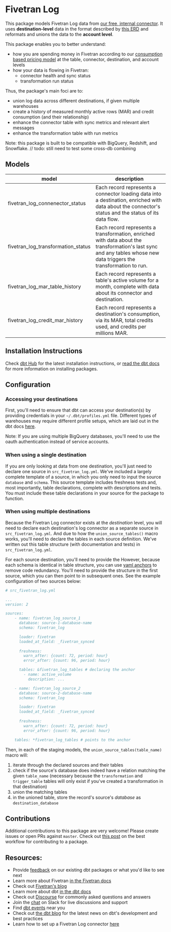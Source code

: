 # Fivetran Log 

This package models Fivetran Log data from [our free, internal connector](https://fivetran.com/docs/logs/fivetran-log). It uses **destination-level** data in the format described by [this ERD](https://docs.google.com/presentation/d/1lny-kFwJIvOCbKky3PEvEQas4oaHVVTahj3OTRONpu8/?usp=sharing) and reformats and unions the data to the **account level**.

This package enables you to better understand:
* how you are spending money in Fivetran according to our [consumption based pricing model](https://fivetran.com/docs/getting-started/consumption-based-pricing) at the table, connector, destination, and account levels
* how your data is flowing in Fivetran:
    * connector health and sync status
    * transformation run status

Thus, the package's main foci are to:
* union log data across different destinations, if given multiple warehouses
* create a history of measured monthly active rows (MAR) and credit consumption (and their relationship)
* enhance the connector table with sync metrics and relevant alert messages
* enhance the transformation table with run metrics

Note: this package is built to be compatible with BigQuery, Redshift, and Snowflake. 
// todo: still need to test some cross-db combining

## Models

| **model**                  | **description**                                                                                                                                               |
| -------------------------- | ------------------------------------------------------------------------------------------------------------------------------------------------------------- |
| fivetran\_log\_connenector\_status        | Each record represents a connector loading data into a destination, enriched with data about the connector's status and the status of its data flow.                                          |
| fivetran\_log\_transformation\_status     | Each record represents a transformation, enriched with data about the transformation's last sync and any tables whose new data triggers the transformation to run. |
| fivetran\_log\_mar\_table\_history     | Each record represents a table's active volume for a month, complete with data about its connector and destination.                             |
| fivetran\_log\_credit\_mar\_history    | Each record represents a destination's consumption, via its MAR, total credits used, and credits per millions MAR.                             |


## Installation Instructions
Check [dbt Hub](https://hub.getdbt.com/) for the latest installation instructions, or [read the dbt docs](https://docs.getdbt.com/docs/package-management) for more information on installing packages.

## Configuration
### Accessing your destinations
First, you'll need to ensure that dbt can access your destination(s) by providing credentials in your `~/.dbt/profiles.yml` file. Different types of warehouses may require different profile setups, which are laid out in the dbt docs [here](https://docs.getdbt.com/docs/supported-databases). 

Note: If you are using multiple BigQuery databases, you'll need to use the oauth authentication instead of service accounts.

### When using a single destination 
If you are only looking at data from one destination, you'll just need to declare one source in `src_fivetran_log.yml`. We've included a largely complete template of a source, in which you only need to input the source `database` and `schema`. This source template includes freshness tests and, most importantly, table declarations, complete with descriptions and tests. You must include these table declarations in your source for the package to function.

### When using multiple destinations 
Because the Fivetran Log connector exists at the *destination* level, you will need to declare each destination's log connector as a separate source in `src_fivetran_log.yml`. And due to how the `union_source_tables()` macro works, you'll need to declare the tables in each source definition. We've written out this table structure (with documentation and tests) in `src_fivetran_log.yml`. 

For each source destination, you'll need to provide the 
However, because each schema is identical in table structure, you can use [yaml anchors](https://support.atlassian.com/bitbucket-cloud/docs/yaml-anchors/) to remove code redundancy. You'll need to provide the structure in the first source, which you can then point to in subsequent ones. See the example configuration of two sources below:

```yml
# src_fivetran_log.yml

...
version: 2

sources: 
    - name: fivetran_log_source_1
      database: source-1-database-name
      schema: fivetran_log

      loader: fivetran
      loaded_at_field: _fivetran_synced
      
      freshness:
        warn_after: {count: 72, period: hour}
        error_after: {count: 96, period: hour}

      tables: &fivetran_log_tables # declaring the anchor
        - name: active_volume 
          description: ...

    - name: fivetran_log_source_2
      database: source-2-database-name
      schema: fivetran_log

      loader: fivetran
      loaded_at_field: _fivetran_synced
      
      freshness:
        warn_after: {count: 72, period: hour}
        error_after: {count: 96, period: hour}

    tables: *fivetran_log_tables # points to the anchor

```

Then, in each of the staging models, the `union_source_tables(table_name)` macro will:
1. iterate through the declared sources and their tables
2. check if the source's database does indeed have a relation matching the given `table_name` (necessary because the `transformation` and `trigger_table` tables will only exist if you've created a transformation in that destination)
3. union the matching tables
4. in the unioned table, store the record's source's *database* as `destination_database`

## Contributions

Additional contributions to this package are very welcome! Please create issues
or open PRs against `master`. Check out 
[this post](https://discourse.getdbt.com/t/contributing-to-a-dbt-package/657) 
on the best workflow for contributing to a package.

## Resources:
- Provide [feedback](https://www.surveymonkey.com/r/DQ7K7WW) on our existing dbt packages or what you'd like to see next
- Learn more about Fivetran [in the Fivetran docs](https://fivetran.com/docs)
- Check out [Fivetran's blog](https://fivetran.com/blog)
- Learn more about dbt [in the dbt docs](https://docs.getdbt.com/docs/introduction)
- Check out [Discourse](https://discourse.getdbt.com/) for commonly asked questions and answers
- Join the [chat](http://slack.getdbt.com/) on Slack for live discussions and support
- Find [dbt events](https://events.getdbt.com) near you
- Check out [the dbt blog](https://blog.getdbt.com/) for the latest news on dbt's development and best practices
- Learn how to set up a Fivetran Log connector [here](https://fivetran.com/docs/logs/fivetran-log/setup-guide)
